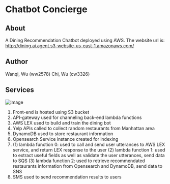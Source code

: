 # Chatbot Concierge #

## About ##

A Dining Recommendation Chatbot deployed using AWS.
The website url is: http://dining.ai.agent.s3-website-us-east-1.amazonaws.com/

## Author ##
Wanqi, Wu (ww2578)
Chi, Wu (cw3326)

## Services ##

![image](https://user-images.githubusercontent.com/43989412/136854235-2a53af0f-ab25-4a1e-8a64-5f8fab229839.png)


1. Front-end is hosted using S3 bucket
2. API-gateway used for channeling back-end lambda functions
3. AWS LEX used to build and train the dining bot
4. Yelp APIs called to collect random restaurants from Manhattan area
5. DynamoDB used to store restaurant information
6. Opensearch Service instance created for indexing
7. (1) lambda function 0: used to call and send user utterances to AWS LEX service, and return LEX response to the user
   (2) lambda function 1: used to extract useful fields as well as validate the user utterances, send data to SQS
   (3) lambda function 2: used to retrieve recommendated restaurants information from Opensearch and DynamoDB, send data to SNS
8. SMS used to send recommendation results to users

